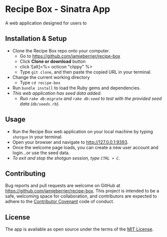 # Recipe Box - Sinatra App

A web application designed for users to


## Installation & Setup

* Clone the Recipe Box repo onto your computer.
  * Go to https://github.com/jamieberrier/recipe-box
  * Click **Clone or download** button
  * click ![alt]<%= octicon "clippy" %>
  * Type `git clone`, and then paste the copied URL in your terminal.
* Change the current working directory
  * Type `cd recipe-box`
* Run `bundle install` to load the Ruby gems and dependencies.
* _This web application has seed data added._
  - _Run `rake db:migrate` and `rake db:seed` to test with the provided seed data (`db/seeds.rb`)._

## Usage

* Run the Recipe Box web application on your local machine by typing `shotgun` in your terminal.
* Open your browser and navigate to http://127.0.0.1:9393.
* Once the welcome page loads, you can create a new user account and login...or use the seed data.
* _To exit and stop the shotgun session, type `CTRL + C`._

## Contributing

Bug reports and pull requests are welcome on GitHub at https://github.com/jamieberrier/recipe-box. This project is intended to be a safe, welcoming space for collaboration, and contributors are expected to adhere to the [Contributor Covenant](http://contributor-covenant.org) code of conduct.

## License

The app is available as open source under the terms of the [MIT License](https://opensource.org/licenses/MIT).
